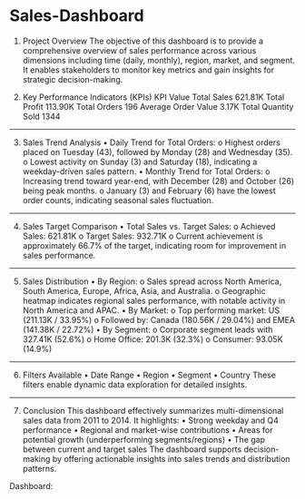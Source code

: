 # Sales-Dashboard
1. Project Overview
   The objective of this dashboard is to provide a comprehensive overview of sales performance across various dimensions including time (daily, monthly), region, market, and segment. It enables stakeholders to monitor key metrics and gain insights for strategic decision-making.

2. Key Performance Indicators (KPIs)
KPI	Value
Total Sales	621.81K
Total Profit	113.90K
Total Orders	196
Average Order Value	3.17K
Total Quantity Sold	1344
________________________________________
3. Sales Trend Analysis
•	Daily Trend for Total Orders:
o	Highest orders placed on Tuesday (43), followed by Monday (28) and Wednesday (35).
o	Lowest activity on Sunday (3) and Saturday (18), indicating a weekday-driven sales pattern.
•	Monthly Trend for Total Orders:
o	Increasing trend toward year-end, with December (28) and October (26) being peak months.
o	January (3) and February (6) have the lowest order counts, indicating seasonal sales fluctuation.
________________________________________
4. Sales Target Comparison
•	Total Sales vs. Target Sales:
o	Achieved Sales: 621.81K
o	Target Sales: 932.71K
o	Current achievement is approximately 66.7% of the target, indicating room for improvement in sales performance.
________________________________________
5. Sales Distribution
•	By Region:
o	Sales spread across North America, South America, Europe, Africa, Asia, and Australia.
o	Geographic heatmap indicates regional sales performance, with notable activity in North America and APAC.
•	By Market:
o	Top performing market: US (211.13K / 33.95%)
o	Followed by: Canada (180.56K / 29.04%) and EMEA (141.38K / 22.72%)
•	By Segment:
o	Corporate segment leads with 327.41K (52.6%)
o	Home Office: 201.3K (32.3%)
o	Consumer: 93.05K (14.9%)
________________________________________
6. Filters Available
•	Date Range
•	Region
•	Segment
•	Country
These filters enable dynamic data exploration for detailed insights.
________________________________________
7. Conclusion
This dashboard effectively summarizes multi-dimensional sales data from 2011 to 2014. It highlights:
•	Strong weekday and Q4 performance
•	Regional and market-wise contributions
•	Areas for potential growth (underperforming segments/regions)
•	The gap between current and target sales
The dashboard supports decision-making by offering actionable insights into sales trends and distribution patterns.

Dashboard: 

